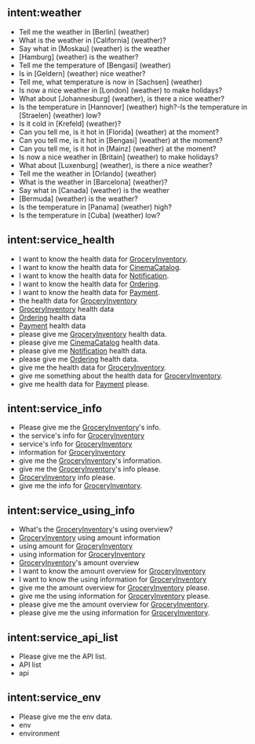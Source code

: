 ## intent:weather
- Tell me the weather in [Berlin] (weather)
- What is the weather in [California] (weather)?
- Say what in [Moskau] (weather) is the weather
- [Hamburg] (weather) is the weather?
- Tell me the temperature of [Bengasi] (weather)
- Is in [Geldern] (weather) nice weather?
- Tell me, what temperature is now in [Sachsen] (weather)
- Is now a nice weather in [London] (weather) to make holidays?
- What about [Johannesburg] (weather), is there a nice weather?
- Is the temperature in [Hannover] (weather) high?-Is the temperature in [Straelen] (weather) low?
- Is it cold in [Krefeld] (weather)?
- Can you tell me, is it hot in [Florida] (weather) at the moment?
- Can you tell me, is it hot in [Bengasi] (weather) at the moment?
- Can you tell me, is it hot in [Mainz] (weather) at the moment?
- Is now a nice weather in [Britain] (weather) to make holidays?
- What about [Luxenburg] (weather), is there a nice weather?
- Tell me the weather in [Orlando] (weather)
- What is the weather in [Barcelona] (weather)?
- Say what in [Canada] (weather) is the weather
- [Bermuda] (weather) is the weather?
- Is the temperature in [Panama] (weather) high?
- Is the temperature in [Cuba] (weather) low? 

## intent:service_health
- I want to know the health data for [GroceryInventory](service).
- I want to know the health data for [CinemaCatalog](service).
- I want to know the health data for [Notification](service).
- I want to know the health data for [Ordering](service).
- I want to know the health data for [Payment](service).
- the health data for [GroceryInventory](service)
- [GroceryInventory](service) health data
- [Ordering](service) health data
- [Payment](service) health data
- please give me [GroceryInventory](service) health data.
- please give me [CinemaCatalog](service) health data.
- please give me [Notification](service) health data.
- please give me [Ordering](service) health data.
- give me the health data for [GroceryInventory](service).
- give me something about the health data for [GroceryInventory](service).
- give me health data for [Payment](service) please.

## intent:service_info
- Please give me the [GroceryInventory](service)'s info.
- the service's info for [GroceryInventory](service)
- service's info for [GroceryInventory](service)
- information for [GroceryInventory](service)
- give me the [GroceryInventory](service)'s information.
- give me the [GroceryInventory](service)'s info please.
- [GroceryInventory](service) info please.
- give me the info for [GroceryInventory](service).

## intent:service_using_info
- What's the [GroceryInventory](service)'s using overview?
- [GroceryInventory](service) using amount information
- using amount for [GroceryInventory](service)
- using information for [GroceryInventory](service)
- [GroceryInventory](service)'s amount overview
- I want to know the amount overview for [GroceryInventory](service)
- I want to know the using information for [GroceryInventory](service)
- give me the amount overview for [GroceryInventory](service) please.
- give me the using information for [GroceryInventory](service) please.
- please give me the amount overview for [GroceryInventory](service).
- please give me the using information for [GroceryInventory](service).

## intent:service_api_list
- Please give me the API list.
- API list
- api

## intent:service_env
- Please give me the env data.
- env
- environment